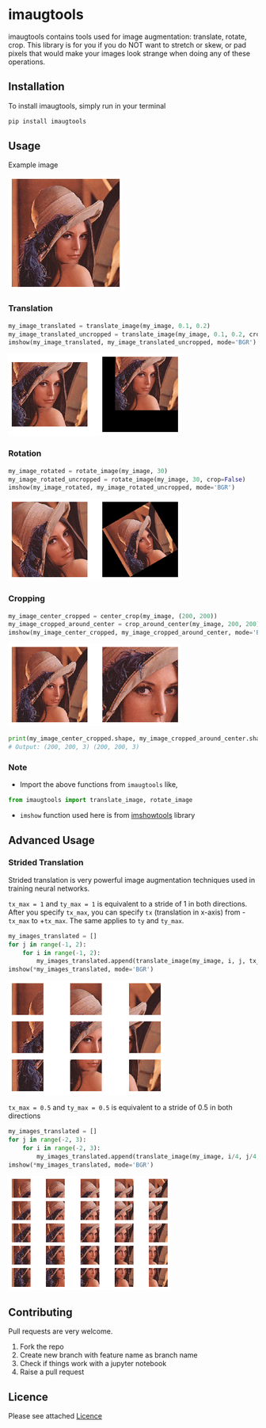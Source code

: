 # imaugtools

imaugtools contains tools used for image augmentation: translate, rotate, crop. This library is for you if you do NOT want to stretch or skew, or pad pixels that would make your images look strange when doing any of these operations.

## Installation

To install imaugtools, simply run in your terminal
```sh
pip install imaugtools
```

## Usage

Example image

![example-image](example/lenna_small.png)

### Translation

```py
my_image_translated = translate_image(my_image, 0.1, 0.2)
my_image_translated_uncropped = translate_image(my_image, 0.1, 0.2, crop=False)
imshow(my_image_translated, my_image_translated_uncropped, mode='BGR')
```

![translated-image](example/lenna_translated.png)

### Rotation

```py
my_image_rotated = rotate_image(my_image, 30)
my_image_rotated_uncropped = rotate_image(my_image, 30, crop=False)
imshow(my_image_rotated, my_image_rotated_uncropped, mode='BGR')
```

![rotated-image](example/lenna_rotated.png)

### Cropping

```py
my_image_center_cropped = center_crop(my_image, (200, 200))
my_image_cropped_around_center = crop_around_center(my_image, 200, 200)
imshow(my_image_center_cropped, my_image_cropped_around_center, mode='BGR')
```

![cropped-image](example/lenna_cropped.png)

```py
print(my_image_center_cropped.shape, my_image_cropped_around_center.shape)
# Output: (200, 200, 3) (200, 200, 3)
```

### Note

- Import the above functions from `imaugtools` like,
```py
from imaugtools import translate_image, rotate_image
```
- `imshow` function used here is from [imshowtools](https://github.com/saravanabalagi/imshowtools) library

## Advanced Usage

### Strided Translation

Strided translation is very powerful image augmentation techniques used in training neural networks.

`tx_max = 1` and `ty_max = 1` is equivalent to a stride of 1 in both directions. After you specify `tx_max`, you can specify `tx` (translation in x-axis) from -`tx_max` to +`tx_max`. The same applies to `ty` and `ty_max`.

```py
my_images_translated = []
for j in range(-1, 2):
    for i in range(-1, 2):
        my_images_translated.append(translate_image(my_image, i, j, tx_max=1, ty_max=1))
imshow(*my_images_translated, mode='BGR')
```
![stride-1-translation](example/lenna_stride_1.png)



`tx_max = 0.5` and `ty_max = 0.5` is equivalent to a stride of 0.5 in both directions 

```py
my_images_translated = []
for j in range(-2, 3):
    for i in range(-2, 3):
        my_images_translated.append(translate_image(my_image, i/4, j/4, tx_max=0.5, ty_max=0.5))
imshow(*my_images_translated, mode='BGR')
```
![stride-0.5-translation](example/lenna_stride_0.5.png)


## Contributing

Pull requests are very welcome.

1. Fork the repo
1. Create new branch with feature name as branch name
1. Check if things work with a jupyter notebook
1. Raise a pull request

## Licence

Please see attached [Licence](LICENSE)